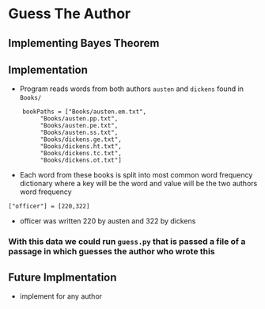 # Guess The Author 
## Implementing Bayes Theorem
## Implementation
* Program reads words from both authors `austen` and `dickens` found in `Books/`
```
    bookPaths = ["Books/austen.em.txt",
	     "Books/austen.pp.txt",
	     "Books/austen.pe.txt",
	     "Books/austen.ss.txt",
	     "Books/dickens.ge.txt",
	     "Books/dickens.ht.txt",
	     "Books/dickens.tc.txt",
	     "Books/dickens.ot.txt"]
```
* Each word from these books is split into most common word frequency dictionary where a key will be the word and value will be the two authors word frequency
```
["officer"] = [220,322]
```
* officer was written 220 by austen and 322 by dickens
### With this data we could run `guess.py` that is passed a file of a passage in which guesses the author who wrote this
## Future Implmentation
* implement for any author